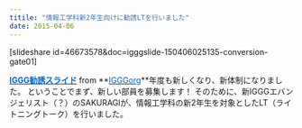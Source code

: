 ```yaml
---
titile: "情報工学科新2年生向けに勧誘LTを行いました"
date: 2015-04-06
---
```


[slideshare id=46673578&doc=igggslide-150406025135-conversion-gate01]

[<span style="color: #0066cc;">**IGGG勧誘スライド**</span>](http://www.slideshare.net/IGGGorg/iggg-slide "IGGG勧誘スライド") from **[<span style="color: #0066cc;">IGGGorg</span>](http://www.slideshare.net/IGGGorg)**年度も新しくなり、新体制になりました。
ということでまず、新しい部員を募集します！
そのために、新IGGGエバンジェリスト（？）のSAKURAGIが、情報工学科の新2年生を対象としたLT（ライトニングトーク）を行いました。